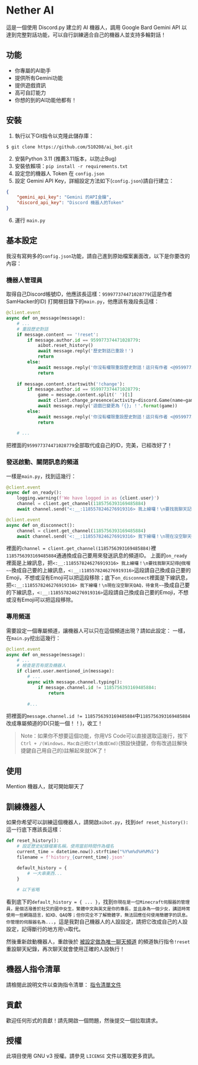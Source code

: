 # Nether AI

這是一個使用 Discord.py 建立的 AI 機器人，調用 Google Bard Gemini API 以達到完整對話功能，可以自行訓練適合自己的機器人並支持多輪對話！

## 功能

- 你專屬的AI助手
- 提供所有Gemini功能
- 提供遊戲資訊
- 高可自訂能力
- 你想的到的AI功能他都有！

## 安裝

1. 執行以下Git指令以克隆此儲存庫：
```shell
$ git clone https://github.com/510208/ai_bot.git
```
2. 安裝Python 3.11 (推薦3.11版本，以防止Bug)
3. 安裝依賴項：`pip install -r requirements.txt`
4. 設定您的機器人 Token 在 `config.json`
5. 設定 Gemini API Key，詳細設定方法如下(`config.json`)請自行建立：
```json
{
    "gemini_api_key": "Gemini 的API金鑰",
    "discord_api_key": "Discord 機器人的Token"
}
```
6. 運行 `main.py`

## 基本設定

我沒有寫夠多的`config.json`功能，請自己進到原始檔案裏面改，以下是你要改的內容：

### 機器人管理員

取得自己Discord帳號ID，他應該長這樣：`959977374471028779`(這是作者SamHacker的ID)
打開根目錄下的`main.py`，他應該有幾段長這樣：
```python
@client.event
async def on_message(message):
    # ...
    # 重設歷史對話
    if message.content == '!reset':
        if message.author.id == 959977374471028779:
            aibot.reset_history()
            await message.reply('歷史對話已重設！')
            return
        else:
            await message.reply('你沒有權限重設歷史對話！這只有作者 <@959977374471028779> 辦的到')
            return
    
    if message.content.startswith('!change'):
        if message.author.id == 959977374471028779:
            game = message.content.split(' ')[1]
            await client.change_presence(activity=discord.Game(name=game))
            await message.reply('遊戲已變更為「{}」！'.format(game))
        else:
            await message.reply('你沒有權限重設歷史對話！這只有作者 <@959977374471028779> 辦的到')
            return
    
    # ...
```

把裡面的`959977374471028779`全部取代成自己的ID，完美，已經改好了！

### 發送啟動、關閉訊息的頻道

一樣是`main.py`，找到這幾行：
```python
@client.event
async def on_ready():
    logging.warning(f'We have logged in as {client.user}')
    channel = client.get_channel(1185756393169485884)
    await channel.send("<:__:1185578246276919316> 我上線囉！\n要找我聊天記得@我喔~~")

@client.event
async def on_disconnect():
    channel = client.get_channel(1185756393169485884)
    await channel.send('<:__:1185578246276919316> 我下線囉！\n現在沒空聊天QAQ，待會見~~')
```

裡面的`channel = client.get_channel(1185756393169485884)`裡`1185756393169485884`通通換成自己要用來發送訊息的頻道ID。
上面的`on_ready`裡面是上線訊息，把`<:__:1185578246276919316> 我上線囉！\n要找我聊天記得@我喔~~`換成自己要的上線訊息，`<:__:1185578246276919316>`這段請自己換成自己要的Emoji，不想或沒有Emoji可以把這段移除；底下`on_disconnect`裡面是下線訊息，把`<:__:1185578246276919316> 我下線囉！\n現在沒空聊天QAQ，待會見~~`換成自己要的下線訊息，`<:__:1185578246276919316>`這段請自己換成自己要的Emoji，不想或沒有Emoji可以把這段移除。

### 專用頻道

需要設定一個專屬頻道，讓機器人可以只在這個頻道出現？請如此設定：
一樣，在`main.py`挖出這幾行：
```python
@client.event
async def on_message(message):
    # ...
    # 檢查是否有提及機器人
    if client.user.mentioned_in(message):
        # ...
        async with message.channel.typing():
            if message.channel.id != 1185756393169485884:
                return
        
        #...
```
把裡面的`message.channel.id != 1185756393169485884`中`1185756393169485884`改成專屬頻道的ID(只能一個！！)，收工！

> Note：如果你不想要這個功能，你用VS Code可以直接選取這幾行，按下`Ctrl + /(Windows，Mac自己把Ctrl換成Cmd)`(預設快捷鍵，你有改過註解快捷鍵自己用自己的)註解起來就OK了！

## 使用

Mention 機器人，就可開始聊天了

## 訓練機器人

如果你希望可以訓練這個機器人，請開啟`aibot.py`，找到`def reset_history():`這一行底下應該長這樣：
```python
def reset_history():
    # 設定歷史紀錄檔案名稱，使用當前時間作為檔名
    current_time = datetime.now().strftime("%Y%m%d%H%M%S")
    filename = f'history_{current_time}.json'
    
    default_history = {
        # 一大串東西...
    }

    # 以下省略
```
看到底下的`default_history = { ... }`，找到`你現在是一位Minecraft伺服器的管理員，是個活潑善於社交的國中女生，繁體中文與英文是你的專長，並且身為一個少女，講話時常使用一些網路語言，如XD、QAQ等；但你完全不了解簡體字，無法回應任何使用簡體字的訊息。你管理的伺服器名為...`，這是我對自己機器人的人設設定，請把它改成自己的人設設定，記得斷行的地方用`\n`取代。

然後重新啟動機器人，重啟後於 [被設定做為唯一聊天頻道](#專用頻道) 的頻道執行指令`!reset`重設聊天紀錄，再次聊天就會使用正確的人設執行！

## 機器人指令清單

請檢閱此說明文件以查詢指令清單： [指令清單文件](command.md)

## 貢獻

歡迎任何形式的貢獻！請先開啟一個問題，然後提交一個拉取請求。

## 授權

此項目使用 GNU v3 授權。請參見 `LICENSE` 文件以獲取更多資訊。
